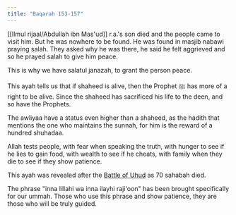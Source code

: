 ```yaml
---
title: "Baqarah 153-157"
---
```

[[Ilmul rijaal/Abdullah ibn Mas'ud]] r.a.'s son died and the people came to visit him. But he was nowhere to be found. He was found in masjib nabawi praying salah. They asked why he was there, he said he felt aggrieved and so he prayed salah to give him peace. 

This is why we have salatul janazah, to grant the person peace.

This ayah tells us that if shaheed is alive, then the Prophet ﷺ has more of a right to be alive. Since the shaheed has sacrificed his life to the deen, and so have the Prophets. 

The awliyaa have a status even higher than a shaheed, as the hadith that mentions the one who maintains the sunnah, for him is the reward of a hundred shuhadaa.

Allah tests people, with fear when speaking the truth, with hunger to see if he lies to gain food, with wealth to see if he cheats, with family when they die to see if they show patience.

This ayah was revealed after the [Battle of Uhud](Seerah/Battle%20of%20Uhud.md) as 70 sahabah died.

The phrase "inna lillahi wa inna ilayhi raji'oon" has been brought specifically for our ummah. 
Those who use this phrase and show patience, they are those who will be truly guided. 